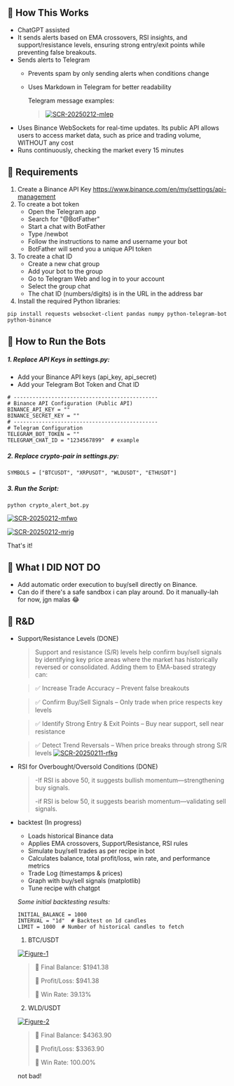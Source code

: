 
## 📌 How This Works

- ChatGPT assisted
- It sends alerts based on EMA crossovers, RSI insights, and support/resistance levels, 
ensuring strong entry/exit points while preventing false breakouts.
-   Sends alerts to Telegram
    - Prevents spam by only sending alerts when conditions change  
    - Uses Markdown in Telegram for better readability

      Telegram message examples:
      ><a href="https://ibb.co/YFT9QX77"><img src="https://i.ibb.co/sdJSRCvv/SCR-20250212-mlep.png" alt="SCR-20250212-mlep" border="0"></a>
-   Uses Binance WebSockets for real-time updates. Its public API allows users to access market data, such as price and trading volume, WITHOUT any cost
-   Runs continuously, checking the market every 15 minutes 

## 📌 Requirements

1.	Create a Binance API Key https://www.binance.com/en/my/settings/api-management
2.  To create a bot token 
    - Open the Telegram app
    - Search for "@BotFather"
    - Start a chat with BotFather
    - Type /newbot
    - Follow the instructions to name and username your bot
    - BotFather will send you a unique API token
3. To create a chat ID 
    - Create a new chat group
    - Add your bot to the group
    - Go to Telegram Web and log in to your account
    - Select the group chat
    - The chat ID (numbers/digits) is in the URL in the address bar
4. Install the required Python libraries:
```
pip install requests websocket-client pandas numpy python-telegram-bot python-binance
```


## 📌 How to Run the Bots

##### 1. Replace API Keys in settings.py:

- 	Add your Binance API keys (api_key, api_secret)
- 	Add your Telegram Bot Token and Chat ID
```
# ----------------------------------------------
# Binance API Configuration (Public API)
BINANCE_API_KEY = ""  
BINANCE_SECRET_KEY = ""
# ----------------------------------------------
# Telegram Configuration
TELEGRAM_BOT_TOKEN = ""
TELEGRAM_CHAT_ID = "1234567899"  # example
```
##### 2. Replace crypto-pair in settings.py:
```
SYMBOLS = ["BTCUSDT", "XRPUSDT", "WLDUSDT", "ETHUSDT"]
```

##### 3. Run the Script:
```
python crypto_alert_bot.py
```
<a href="https://ibb.co/96qHnMM"><img src="https://i.ibb.co/Dh7f4qq/SCR-20250212-mfwo.png" alt="SCR-20250212-mfwo" border="0"></a>

<a href="https://ibb.co/Tx4JhjZM"><img src="https://i.ibb.co/wFS86GTh/SCR-20250212-mrjg.png" alt="SCR-20250212-mrjg" border="0"></a>

That's it!

## 📌 What I DID NOT DO
- Add automatic order execution to buy/sell directly on Binance. 
- Can do if there's a safe sandbox i can play around. Do it manually-lah for now, jgn malas 😂
 
## 📌 R&D
- Support/Resistance Levels (DONE)
    >Support and resistance (S/R) levels help confirm buy/sell signals by identifying key price areas where the market has historically reversed or consolidated. Adding them to EMA-based strategy can:

    >✅ Increase Trade Accuracy – Prevent false breakouts
    
    >✅ Confirm Buy/Sell Signals – Only trade when price respects key levels
    
    >✅ Identify Strong Entry & Exit Points – Buy near support, sell near resistance
    
    >✅ Detect Trend Reversals – When price breaks through strong S/R levels
    ><a href="https://ibb.co/Xf2GggtK"><img src="https://i.ibb.co/dsWHqqDV/SCR-20250211-rfkg.png" alt="SCR-20250211-rfkg" border="0"></a>

- RSI for Overbought/Oversold Conditions (DONE)
  >-If RSI is above 50, it suggests bullish momentum—strengthening buy signals.
  >
  >-if RSI is below 50, it suggests bearish momentum—validating sell signals.
  >
  
  
- backtest (In progress)
    - Loads historical Binance data
    - Applies EMA crossovers, Support/Resistance, RSI rules
    - Simulate buy/sell trades as per recipe in bot
    - Calculates balance, total profit/loss, win rate, and performance metrics
    - Trade Log (timestamps & prices)
    - Graph with buy/sell signals (matplotlib)
    - Tune recipe with chatgpt
  

  *Some initial backtesting results:*
  ```
  INITIAL_BALANCE = 1000
  INTERVAL = "1d"  # Backtest on 1d candles
  LIMIT = 1000  # Number of historical candles to fetch
  ```
  >

	1. BTC/USDT

  <a href="https://ibb.co/9HBwFrcF"><img src="https://i.ibb.co/yFKhwQdw/Figure-1.png" alt="Figure-1" border="0"></a>
  
  	>🔹 Final Balance: $1941.38
   	>
   	>🔹 Profit/Loss: $941.38
   	>
   	>🔹 Win Rate: 39.13%

   	2. WLD/USDT
 
   <a href="https://ibb.co/hF3JsHyz"><img src="https://i.ibb.co/9HQkn2N5/Figure-2.png" alt="Figure-2" border="0"></a>
   
	>🔹 Final Balance: $4363.90
 	>
 	>🔹 Profit/Loss: $3363.90
	>
 	>🔹 Win Rate: 100.00%

	not bad!

  
